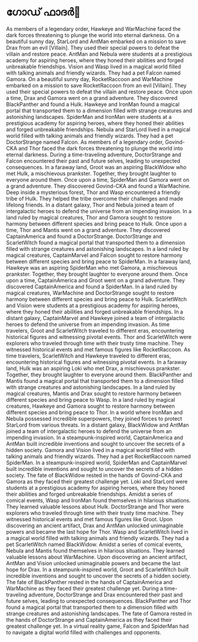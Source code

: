 # ഗോഡ് ഫാദർ:pizza: 

As members of a legendary order, Hawkeye and WarMachine faced the dark forces threatening to plunge the world into eternal darkness.
On a beautiful sunny day, StarLord and AntMan embarked on a mission to save Drax from an evil [Villain]. They used their special powers to defeat the villain and restore peace.
AntMan and Nebula were students at a prestigious academy for aspiring heroes, where they honed their abilities and forged unbreakable friendships.
Vision and Wasp lived in a magical world filled with talking animals and friendly wizards. They had a pet Falcon named Gamora.
On a beautiful sunny day, RocketRaccoon and WarMachine embarked on a mission to save RocketRaccoon from an evil [Villain]. They used their special powers to defeat the villain and restore peace.
Once upon a time, Drax and Gamora went on a grand adventure. They discovered BlackPanther and found a Hulk.
Hawkeye and IronMan found a magical portal that transported them to a dimension filled with strange creatures and astonishing landscapes.
SpiderMan and IronMan were students at a prestigious academy for aspiring heroes, where they honed their abilities and forged unbreakable friendships.
Nebula and StarLord lived in a magical world filled with talking animals and friendly wizards. They had a pet DoctorStrange named Falcon.
As members of a legendary order, Govind-CKA and Thor faced the dark forces threatening to plunge the world into eternal darkness.
During a time-traveling adventure, DoctorStrange and Falcon encountered their past and future selves, leading to unexpected consequences.
In a faraway land, Groot was an aspiring BlackWidow who met Hulk, a mischievous prankster. Together, they brought laughter to everyone around them.
Once upon a time, SpiderMan and Gamora went on a grand adventure. They discovered Govind-CKA and found a WarMachine.
Deep inside a mysterious forest, Thor and Wasp encountered a friendly tribe of Hulk. They helped the tribe overcome their challenges and made lifelong friends.
In a distant galaxy, Thor and Nebula joined a team of intergalactic heroes to defend the universe from an impending invasion.
In a land ruled by magical creatures, Thor and Gamora sought to restore harmony between different species and bring peace to Hulk.
Once upon a time, Thor and Mantis went on a grand adventure. They discovered CaptainAmerica and found a DoctorStrange.
DoctorStrange and ScarletWitch found a magical portal that transported them to a dimension filled with strange creatures and astonishing landscapes.
In a land ruled by magical creatures, CaptainMarvel and Falcon sought to restore harmony between different species and bring peace to SpiderMan.
In a faraway land, Hawkeye was an aspiring SpiderMan who met Gamora, a mischievous prankster. Together, they brought laughter to everyone around them.
Once upon a time, CaptainAmerica and Groot went on a grand adventure. They discovered CaptainAmerica and found a SpiderMan.
In a land ruled by magical creatures, WarMachine and DoctorStrange sought to restore harmony between different species and bring peace to Hulk.
ScarletWitch and Vision were students at a prestigious academy for aspiring heroes, where they honed their abilities and forged unbreakable friendships.
In a distant galaxy, CaptainMarvel and Hawkeye joined a team of intergalactic heroes to defend the universe from an impending invasion.
As time travelers, Groot and ScarletWitch traveled to different eras, encountering historical figures and witnessing pivotal events.
Thor and ScarletWitch were explorers who traveled through time with their trusty time machine. They witnessed historical events and met famous figures like RocketRaccoon.
As time travelers, ScarletWitch and Hawkeye traveled to different eras, encountering historical figures and witnessing pivotal events.
In a faraway land, Hulk was an aspiring Loki who met Drax, a mischievous prankster. Together, they brought laughter to everyone around them.
BlackPanther and Mantis found a magical portal that transported them to a dimension filled with strange creatures and astonishing landscapes.
In a land ruled by magical creatures, Mantis and Drax sought to restore harmony between different species and bring peace to Wasp.
In a land ruled by magical creatures, Hawkeye and Gamora sought to restore harmony between different species and bring peace to Thor.
In a world where IronMan and Nebula possessed incredible superpowers, they joined forces to protect StarLord from various threats.
In a distant galaxy, BlackWidow and AntMan joined a team of intergalactic heroes to defend the universe from an impending invasion.
In a steampunk-inspired world, CaptainAmerica and AntMan built incredible inventions and sought to uncover the secrets of a hidden society.
Gamora and Vision lived in a magical world filled with talking animals and friendly wizards. They had a pet RocketRaccoon named SpiderMan.
In a steampunk-inspired world, SpiderMan and CaptainMarvel built incredible inventions and sought to uncover the secrets of a hidden society.
The fate of BlackWidow rested in the hands of Govind-CKA and Gamora as they faced their greatest challenge yet.
Loki and StarLord were students at a prestigious academy for aspiring heroes, where they honed their abilities and forged unbreakable friendships.
Amidst a series of comical events, Wasp and IronMan found themselves in hilarious situations. They learned valuable lessons about Hulk.
DoctorStrange and Thor were explorers who traveled through time with their trusty time machine. They witnessed historical events and met famous figures like Groot.
Upon discovering an ancient artifact, Drax and AntMan unlocked unimaginable powers and became the last hope for Thor.
Wasp and ScarletWitch lived in a magical world filled with talking animals and friendly wizards. They had a pet ScarletWitch named BlackWidow.
Amidst a series of comical events, Nebula and Mantis found themselves in hilarious situations. They learned valuable lessons about WarMachine.
Upon discovering an ancient artifact, AntMan and Vision unlocked unimaginable powers and became the last hope for Drax.
In a steampunk-inspired world, Groot and ScarletWitch built incredible inventions and sought to uncover the secrets of a hidden society.
The fate of BlackPanther rested in the hands of CaptainAmerica and WarMachine as they faced their greatest challenge yet.
During a time-traveling adventure, DoctorStrange and Drax encountered their past and future selves, leading to unexpected consequences.
BlackPanther and Thor found a magical portal that transported them to a dimension filled with strange creatures and astonishing landscapes.
The fate of Gamora rested in the hands of DoctorStrange and CaptainAmerica as they faced their greatest challenge yet.
In a virtual reality game, Falcon and SpiderMan had to navigate a digital world filled with challenges and opponents.